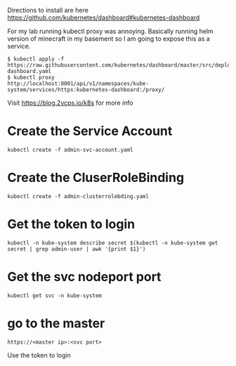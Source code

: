 Directions to install are here
https://github.com/kubernetes/dashboard#kubernetes-dashboard

For my lab running kubectl proxy was annoying. Basically running helm version of minecraft in my basement so I am going to expose this as a service.

```
$ kubectl apply -f https://raw.githubusercontent.com/kubernetes/dashboard/master/src/deploy/recommended/kubernetes-dashboard.yaml
$ kubectl proxy
http://localhost:8001/api/v1/namespaces/kube-system/services/https:kubernetes-dashboard:/proxy/
```




Visit https://blog.2vcps.io/k8s for more info
# Create the Service Account

```
kubectl create -f admin-svc-account.yaml
```
# Create the CluserRoleBinding
```
kubectl create -f admin-clusterrolebding.yaml
```
# 

# Get the token to login

```
kubectl -n kube-system describe secret $(kubectl -n kube-system get secret | grep admin-user | awk '{print $1}')
```
# Get the svc nodeport port
```
kubectl get svc -n kube-system
```
# go to the master 
```
https://<master ip>:<svc port>
```
Use the token to login